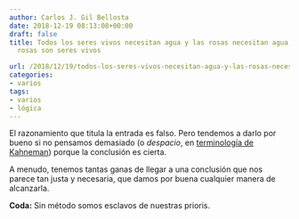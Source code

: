 ```yaml
---
author: Carlos J. Gil Bellosta
date: 2018-12-19 08:13:08+00:00
draft: false
title: Todos los seres vivos necesitan agua y las rosas necesitan agua, luego las
  rosas son seres vivos

url: /2018/12/19/todos-los-seres-vivos-necesitan-agua-y-las-rosas-necesitan-agua-luego-las-rosas-son-seres-vivos/
categories:
- varios
tags:
- varios
- lógica
---
```


El razonamiento que titula la entrada es falso. Pero tendemos a darlo por bueno si no pensamos demasiado (o _despacio_, en [terminología de Kahneman](https://en.wikipedia.org/wiki/Thinking,_Fast_and_Slow)) porque la conclusión es cierta.

A menudo, tenemos tantas ganas de llegar a una conclusión que nos parece tan justa y necesaria, que damos por buena cualquier manera de alcanzarla.

**Coda:** Sin método somos esclavos de nuestras prioris.